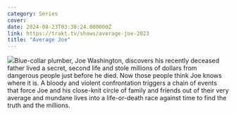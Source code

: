 ```yaml
---
category: Series
cover: 
date: 2024-08-23T03:38:24.000000Z
link: https://trakt.tv/shows/average-joe-2023
title: "Average Joe"
---
```


![](https://walter-r2.trakt.tv/images/shows/000/206/919/fanarts/thumb/575d39cd94.jpg)Blue-collar plumber, Joe Washington, discovers his recently deceased father lived a secret, second life and stole millions of dollars from dangerous people just before he died. Now those people think Joe knows where it is. A bloody and violent confrontation triggers a chain of events that force Joe and his close-knit circle of family and friends out of their very average and mundane lives into a life-or-death race against time to find the truth and the millions.